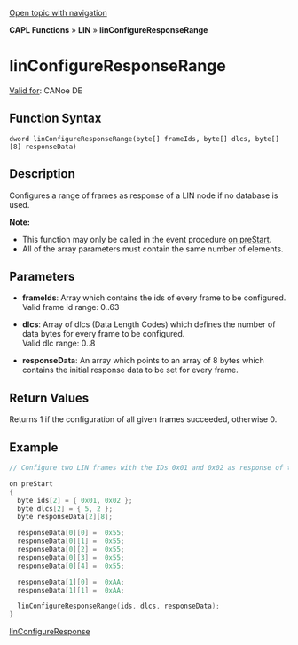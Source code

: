 [Open topic with navigation](../../../../../CANoeDEFamily.htm#Topics/CAPLFunctions/LIN/Functions/CAPLfunctionLINConfigureResponseRange.md)

**CAPL Functions** » **LIN** » **linConfigureResponseRange**

# linConfigureResponseRange

[Valid for](../../../Shared/FeatureAvailability.md): CANoe DE

## Function Syntax

```
dword linConfigureResponseRange(byte[] frameIds, byte[] dlcs, byte[][8] responseData)
```

## Description

Configures a range of frames as response of a LIN node if no database is used.

**Note:**

- This function may only be called in the event procedure [on preStart](../../Other/EventProcedures/CAPLfunctionsEventproceduresMeasurementSystem.md).
- All of the array parameters must contain the same number of elements.

## Parameters

- **frameIds**: Array which contains the ids of every frame to be configured.  
  Valid frame id range: 0..63

- **dlcs**: Array of dlcs (Data Length Codes) which defines the number of data bytes for every frame to be configured.  
  Valid dlc range: 0..8

- **responseData**: An array which points to an array of 8 bytes which contains the initial response data to be set for every frame.

## Return Values

Returns 1 if the configuration of all given frames succeeded, otherwise 0.

## Example

```c
// Configure two LIN frames with the IDs 0x01 and 0x02 as response of the slave. The first frame contains 5 and the second one 2 data bytes.

on preStart
{
  byte ids[2] = { 0x01, 0x02 };
  byte dlcs[2] = { 5, 2 };
  byte responseData[2][8];

  responseData[0][0] =  0x55;
  responseData[0][1] =  0x55;
  responseData[0][2] =  0x55;
  responseData[0][3] =  0x55;
  responseData[0][4] =  0x55;

  responseData[1][0] =  0xAA;
  responseData[1][1] =  0xAA;

  linConfigureResponseRange(ids, dlcs, responseData);
}
```

[linConfigureResponse](CAPLfunctionLINConfigureResponse.md)
